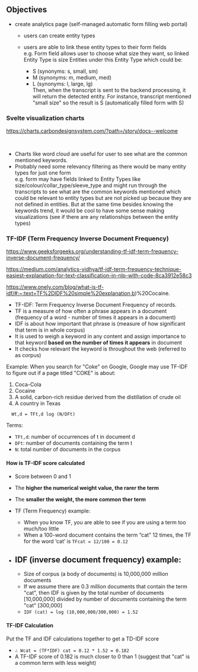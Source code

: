 ## Objectives

- create analytics page (self-managed automatic form filling web portal)

  - users can create entity types
  - users are able to link these entity types to their form fields
    <br/>
    e.g. Form field allows user to choose what size they want, so linked Entity Type is size Entities under this Entity Type which could be:

    - S (synonyms: s, small, sm)
    - M (synonyms: m, medium, med)
    - L (synonyms: l, large, lg)
      <br/>
      Then, when the transcript is sent to the backend processing, it will return the detected entity. For instance, transcript mentioned "small size" so the result is S (automatically filled form with S)

### Svelte visualization charts

https://charts.carbondesignsystem.com/?path=/story/docs--welcome

<br/>

- Charts like word cloud are useful for user to see what are the common mentioned keywords.
- Probably need some relevancy filtering as there would be many entity types for just one form
  <br/>
  e.g. form may have fields linked to Entity Types like size/colour/collar_type/sleeve_type and might run through the transcripts to see what are the common keywords mentioned which could be relevant to entity types but are not picked up because they are not defined in entities. But at the same time besides knowing the keywords trend, it would be cool to have some sense making visualizations (see if there are any relationships between the entity types)

### TF-IDF (Term Frequency Inverse Document Frequency)

https://www.geeksforgeeks.org/understanding-tf-idf-term-frequency-inverse-document-frequency/

https://medium.com/analytics-vidhya/tf-idf-term-frequency-technique-easiest-explanation-for-text-classification-in-nlp-with-code-8ca3912e58c3

https://www.onely.com/blog/what-is-tf-idf/#:~:text=TF%2DIDF%20simple%20explanation,b)%20Cocaine.

- TF-IDF: Term Frequency Inverse Document Frequency of records.
- TF is a measure of how often a phrase appears in a document (frequency of a word - number of times it appears in a document)
- IDF is about how important that phrase is (measure of how significant that term is in whole corpus)
- It is used to weigh a keyword in any content and assign importance to that keyword **based on the number of times it appears** in document
- It checks how relevant the keyword is throughout the web (referred to as corpus)

Example: When you search for "Coke" on Google, Google may use TF-IDF to figure out if a page titled "COKE" is about:

1. Coca-Cola
2. Cocaine
3. A solid, carbon-rich residue derived from the distillation of crude oil
4. A country in Texas

```
  Wt,d = TFt,d log (N/DFt)
```

Terms:

- `TFt,d`: number of occurrences of t in document d
- `DFt`: number of documents containing the term t
- `N`: total number of documents in the corpus

#### How is TF-IDF score calculated

- Score between 0 and 1
- The **higher the numerical weight value, the rarer the term**
- The **smaller the weight, the more common ther term**

- TF (Term Frequency) example:

  - When you know TF, you are able to see if you are using a term too much/too little
  - When a 100-word document contains the term “cat” 12 times, the TF for the word ‘cat’ is `TFcat = 12/100 = 0.12`

- ## IDF (inverse document frequency) example:
  - Size of corpus (a body of documents) is 10,000,000 million documents
  - If we assume there are 0.3 million documents that contain the term "cat", then IDF is given by the total number of documents [10,000,000] divided by number of documents containing the term "cat" [300,000]
  - `IDF (cat) = log (10,000,000/300,000) = 1.52`

#### TF-IDF Calculation

Put the TF and IDF calculations together to get a TD-IDF score

- `∴ Wcat = (TF*IDF) cat = 0.12 * 1.52 = 0.182`
- A TF-IDF score of 0.182 is much closer to 0 than 1 (suggest that "cat" is a common term with less weight)
